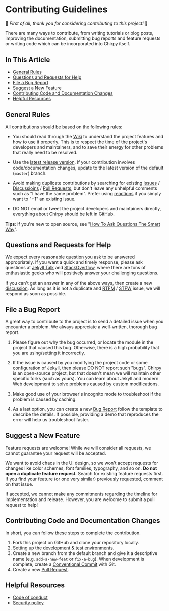 # Contributing Guidelines

:tada: _First of all, thank you for considering contributing to this project!_ :tada:

There are many ways to contribute, from writing tutorials or blog posts, improving the documentation, submitting bug
reports and feature requests or writing code which can be incorporated into Chirpy itself.

## In This Article

- [General Rules](#general-rules)
- [Questions and Requests for Help](#questions-and-requests-for-help)
- [File a Bug Report](#file-a-bug-report)
- [Suggest a New Feature](#suggest-a-new-feature)
- [Contributing Code and Documentation Changes](#contributing-code-and-documentation-changes)
- [Helpful Resources](#helpful-resources)

## General Rules

All contributions should be based on the following rules:

- You should read through the [Wiki][wiki] to understand the project features and how to use it properly. This is to
respect the time of the project's developers and
maintainers, and to save their energy for other problems that really need to be resolved.

- Use the [latest release version][latest-ver]. If your contribution involves code/documentation changes, update to the
latest version of the default (`master`) branch.

- Avoid making duplicate contributions by searching for existing [Issues][issues] / [Discussioins][discus] /
[Pull Requests][pr], but don't leave any unhelpful comments such as "I have the same problem". Prefer using
[reactions][gh-reactions] if you simply want to "+1" an existing issue.

- DO NOT email or tweet the
project developers and maintainers directly, everything about Chirpy should be left in GitHub.

**Tips**: If you're new to open source, see "[How To Ask Questions The Smart Way][ext-reading]".

## Questions and Requests for Help

We expect every reasonable question you ask to be answered appropriately. If you want a quick and timely response,
please ask questions at [Jekyll Talk][jekyll-talk] and [StackOverflow][stack-overflow], where there are tons of
enthusiastic geeks who will positively answer your challenging questions.

If you can't get an answer in any of the above ways, then create a new [discussion][discus]. As long as it is not a
duplicate and [RTFM][rtfm] / [STFW][stfw] issue, we will respond as soon as possible.

## File a Bug Report

A great way to contribute to the project is to send a detailed issue when you encounter a problem. We always appreciate
a well-written, thorough bug report.

1. Please figure out why the bug occurred, or locate the module in the project that caused this bug. Otherwise, there is
a high probability that you are using/setting it incorrectly.

2. If the issue is caused by you modifying the project code or some configuration of Jekyll, then please DO NOT
report such "bugs".
Chirpy is an open-source project, but that doesn't mean we will maintain other specific forks (such as yours).
You can learn about Jekyll and modern Web development to solve problems caused by custom modifications.

3. Make good use of your browser's incognito mode to troubleshoot if the problem is caused by caching.

4. As a last option, you can create a new [Bug Report][new-issue] follow the template to describe the details.
If possible, providing a demo that reproduces the error will help us troubleshoot faster.

## Suggest a New Feature

Feature requests are welcome! While we will consider all requests, we cannot guarantee your request will be accepted.

We want to avoid chaos in the UI design, so we won't accept requests for changes like color schemes, font families,
typography, and so on. **Do not open a duplicate feature request.** Search for existing feature requests first. If you
find your feature (or one very similar) previously requested, comment on that issue.

If accepted, we cannot make any commitments regarding the timeline for implementation and release. However, you are
welcome to submit a pull request to help!

## Contributing Code and Documentation Changes

In short, you can follow these steps to complete the contribution.

1. Fork this project on GitHub and clone your repository locally.
2. Setting up the [development & test environments][dev-env].
3. Create a new branch from the default branch and give it a descriptive name (e.g. `add-a-new-feat` or `fix-a-bug`).
When development is complete, create a [Conventional Commit][cc] with Git.
4. Create a new [Pull Request][gh-pr].

## Helpful Resources

- [Code of conduct](https://github.com/cotes2020/jekyll-theme-chirpy/blob/master/docs/CODE_OF_CONDUCT.md)
- [Security policy](https://github.com/cotes2020/jekyll-theme-chirpy/blob/master/docs/SECURITY.md)

[latest-ver]: https://github.com/cotes2020/jekyll-theme-chirpy/releases/latest
[wiki]: https://github.com/cotes2020/jekyll-theme-chirpy/wiki
[issues]: https://github.com/cotes2020/jekyll-theme-chirpy/issues?q=is%3Aissue
[pr]: https://github.com/cotes2020/jekyll-theme-chirpy/pulls
[discus]: https://github.com/cotes2020/jekyll-theme-chirpy/discussions
[ext-reading]: http://www.catb.org/~esr/faqs/smart-questions.html
[jekyll-talk]: https://talk.jekyllrb.com/
[stack-overflow]: https://stackoverflow.com/questions/tagged/jekyll
[rtfm]: https://en.wikipedia.org/wiki/RTFM
[stfw]: https://www.webster-dictionary.org/definition/STFW
[gh-reactions]: https://github.blog/2016-03-10-add-reactions-to-pull-requests-issues-and-comments/
[new-issue]: https://github.com/cotes2020/jekyll-theme-chirpy/issues/new/choose
[dev-env]: https://github.com/cotes2020/jekyll-theme-chirpy/wiki/Development-&-Test-Environments
[cc]: https://www.conventionalcommits.org/
[gh-pr]: https://docs.github.com/en/pull-requests/collaborating-with-pull-requests/proposing-changes-to-your-work-with-pull-requests/about-pull-requests
